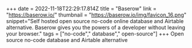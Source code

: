 +++
date = 2022-11-18T22:29:17.814Z
title = "Baserow"
link = "https://baserow.io/"
thumbnail = "https://baserow.io/img/favicon_16.png"
snippet="Self hosted open source no-code online database and Airtable alternative. Baserow gives you the powers of a developer without leaving your browser."
tags = ["no-code"," database"," open-source"]
+++
Open source no-code database and Airtable alternative
